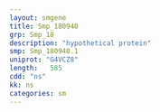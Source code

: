 ```yaml
---
layout: smgene
title: Smp_180940
grp: Smp_18
description: "hypothetical protein"
smp: Smp_180940.1
uniprot: "G4VCZ8"
length:   585
cdd: "ns"
kk: ns
categories: sm
---
```

